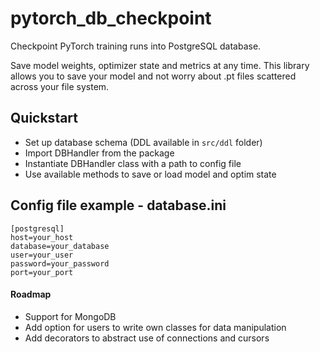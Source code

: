 # pytorch_db_checkpoint
Checkpoint PyTorch training runs into PostgreSQL database.

Save model weights, optimizer state and metrics at any time. This library allows you to save your model and not worry about .pt files scattered across your file system.

## Quickstart
* Set up database schema (DDL available in ```src/ddl``` folder)
* Import DBHandler from the package
* Instantiate DBHandler class with a path to config file
* Use available methods to save or load model and optim state

## Config file example - database.ini

```
[postgresql]
host=your_host
database=your_database
user=your_user
password=your_password
port=your_port
```

#### Roadmap
* Support for MongoDB
* Add option for users to write own classes for data manipulation
* Add decorators to abstract use of connections and cursors